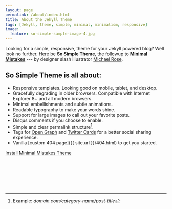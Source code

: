 ```yaml
---
layout: page
permalink: /about/index.html
title: About the Jekyll Theme
tags: [Jekyll, theme, simple, minimal, minimalism, responsive]
image:
  feature: so-simple-sample-image-4.jpg
---
```


Looking for a simple, responsive, theme for your Jekyll powered blog? Well look no further. Here be **So Simple Theme**, the followup to [**Minimal Mistakes**](http://mmistakes.github.io/minimal-mistakes) --- by designer slash illustrator [Michael Rose](http://mademistakes).

## So Simple Theme is all about:

* Responsive templates. Looking good on mobile, tablet, and desktop.
* Gracefully degrading in older browsers. Compatible with Internet Explorer 8+ and all modern browsers. 
* Minimal embellishments and subtle animations. 
* Readable typography to make your words shine.
* Support for large images to call out your favorite posts.
* Disqus comments if you choose to enable.
* Simple and clear permalink structure[^1].
* Tags for [Open Graph](https://developers.facebook.com/docs/opengraph/) and [Twitter Cards](https://dev.twitter.com/docs/cards) for a better social sharing experience.
* Vanilla [custom 404 page]({{ site.url }}/404.html) to get you started.

<a markdown="0" href="{{ site.url }}/theme-setup" class="btn">Install Minimal Mistakes Theme</a>

[^1]: Example: *domain.com/category-name/post-title*

<script async src="http://pagead2.googlesyndication.com/pagead/js/adsbygoogle.js"></script>
<!-- Made Mistakes -->
<ins class="adsbygoogle"
     style="display:inline-block;width:728px;height:90px"
     data-ad-client="ca-pub-7328585512091257"
     data-ad-slot="8811103536"></ins>
<script>
(adsbygoogle = window.adsbygoogle || []).push({});
</script>